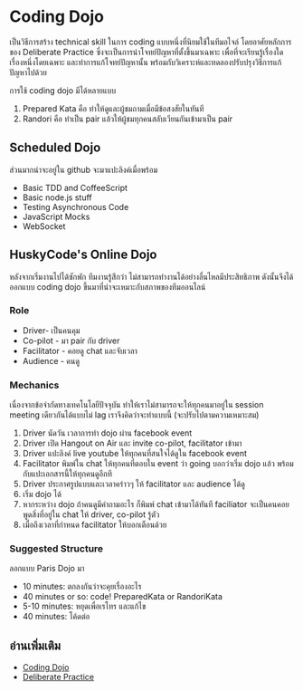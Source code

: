 Coding Dojo
=======

เป็นวิธีการสร้าง technical skill ในการ coding แบบหนึ่งที่นิยมใช้ในทีมอไจล์ โดยอาศัยหลักการของ Deliberate Practice ซึ่งจะเป็นการนำโจทย์ปัญหาที่ตั้งขึ้นมาเฉพาะ เพื่อที่จะเรียนรู้เรื่องใดเรื่องหนึ่งโดยเฉพาะ และทำการแก้โจทย์ปัญหานั้น พร้อมกับวิเคราะห์และทดลองปรับปรุงวิธีการแก้ปัญหาไปด้วย

การใช้ coding dojo มีได้หลายแบบ 

1. Prepared Kata คือ ทำให้ดู​และผู้ชมถามเมื่อมีข้อสงสัยในทันที
2. Randori คือ ทำเป็น pair แล้วให้ผู้ชมทุกคนสลับเวียนกันเข้ามาเป็น pair


Scheduled Dojo
---
ส่วนมากน่าจะอยู่ใน github จะมาแปะลิงค์เมื่อพร้อม

* Basic TDD and CoffeeScript
* Basic node.js stuff
* Testing Asynchronous Code
* JavaScript Mocks
* WebSocket

HuskyCode's Online Dojo
---
หลังจากเริ่มงานไปได้ซักพัก ทีมงานรู้สึกว่า ไม่สามารถทำงานได้อย่างลื่นไหลมีประสิทธิภาพ
ดังนั้นจึงได้ออกแบบ coding dojo ขึ้นมาที่น่าจะเหมาะกับสภาพของทีมออนไลน์ 

### Role 
* Driver- เป็นคนคุม
* Co-pilot  - มา pair กับ driver
* Facilitator - คอยดู chat และจับเวลา
* Audience - คนดู

### Mechanics
เนื่องจากข้อจำกัดทางเทคโนโลยีปัจจุบัน ทำให้เราไม่สามารถจะให้ทุกคนมาอยู่ใน session meeting เดียวกันได้แบบไม่ lag เราจึงคิดว่าจะทำแบบนี้ (จะปรับไปตามความเหมาะสม)

1. Driver นัดวัน เวลาการทำ dojo ผ่าน facebook event
2. Driver เปิด Hangout on Air และ invite co-pilot, facilitator เข้ามา
3. Driver แปะลิงค์ live youtube ให้ทุกคนที่สนใจได้ดูใน facebook event
4. Facilitator พิมพ์ใน chat ให้ทุกคนที่ตอบใน event ว่า going บอกว่าเริ่ม dojo แล้ว พร้อมกับแปะเอกสารนี้ให้ทุกคนดูอีกที
4. Driver ประกาศรูปแบบและเวลาคร่าวๆ ให้ facilitator และ audience ได้ดู
5. เริ่ม dojo ได้
6. หากระหว่าง dojo ถ้าคนดูมีคำถามอะไร ก็พิมพ์ chat เข้ามาได้ทันที faciliator จะเป็นคนคอยพูดสิ่งที่อยู่ใน chat ให้ driver, co-pilot รู้ตัว
7. เมื่อถึงเวลาที่กำหนด facilitator ให้บอกเตือนด้วย 

### Suggested Structure

ลอกแบบ Paris Dojo มา

* 10 minutes: ตกลงกันว่าจะคุยเรื่องอะไร
* 40 minutes or so: code! PreparedKata or RandoriKata
* 5-10 minutes: หยุดเพื่อเรโทร และแก้ไข
* 40 minutes: โค้ดต่อ




อ่านเพิ่มเติม
---
* [Coding Dojo](http://codingdojo.org/)
* [Deliberate Practice](http://lifehacker.com/5939374/a-better-way-to-practice)
